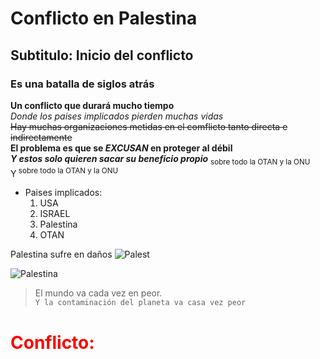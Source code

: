 # Conflicto en Palestina
## Subtitulo: Inicio del conflicto
### Es una batalla de siglos atrás

**Un conflicto que durará mucho tiempo**  
*Donde los paises implicados pierden muchas vidas*  
~~Hay muchas organizaciones metidas en el comflicto tanto directa e indirectamente~~  
**El problema es que se _EXCUSAN_ en proteger al débil**  
***Y estos solo quieren sacar su beneficio propio***
<sub> sobre todo la OTAN y la ONU</sub>  
Y<sup> sobre todo la OTAN y la ONU</sup>
 * Paises implicados:
   1. USA
   2. ISRAEL
   3. Palestina
   4. OTAN
 
Palestina sufre en daños
![Palest](https://img.freepik.com/fotos-premium/arte-vectorial-crisis-palestina-e-israeli-como-tragedia-guerra-medio-oriente-como-simbolo_114016-8578.jpg)

![Palestina](./img/palestina.png)

> El mundo va cada vez en peor.  
`Y la contaminación del planeta va casa vez peor`

<h1 style="color:red;">Conflicto:</h1>